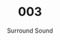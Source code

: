 ---
assets: "/assets/003"
title: "003"
subtitle: "Surround Sound"
datetime: "Sat Sept 09 2017 8PM"
price: "$20"
location: 
  name: "Future Space"
  url: "https://www.eventbrite.com/e/mixed-signals-002-tickets-33292927041"
  notes: "Address will be sent out by email the day of the event"
description: >
  Surround sound. A listener at the center of a field of sound is surrounded, as if they are the target of a musical ambush. Oscillations as military divisions, phalanxes vibrating at hyper-real frequencies. We are surrounded, and the sound closes us in on all sides. There is no path outward not blocked by music, by sensation; everywhere we turn antagonistic melodies set upon us and thwart our progress. We say we are surrounded, from the sound there is no escape.
  On September 9th, join us at Dave and Gabe’s at 8pm. They have generously offered to share their 40 channel surround system with us, and we’ve reached out to an extremely talented group of musicians to arrange music for this unique setup. Tickets are available in advance at here. We look forward to seeing you there.


links:
  - name: "fb event"
    url: "https://www.facebook.com/events/1674966426138941/"
  - name: "RSVP"
    url: "https://www.eventbrite.com/e/mixed-signals-002-tickets-33292927041"

performances:
  - name: "Dave & Gabe"
    url: "http://www.daveandgabe.care/"
    performers:
      - name: "Dave Rife"
      - name: "Gabe Liberti"
    image: "/images/daveandgabe.jpg"
    description: >
      Dave & Gabe is an interactive installation studio that unites sound, light, and tactility into immersive experiences. Our gracious hosts for the night, Dave & Gabe will be performing a piece to demonstrate the capabilities of their incredible new 40 channel system. Along with aiding in putting together tonight’s event, they have worked with the artists to adapt the performances to this unique system. They are excited to continue to make their spatial audio system available to more artists and audiences in the future. 

  - name: "Oppositional Surge"
    performers:
      - name: "Margaret Schedel"
        url: "www.schedel.net"
    image: "/images/oppositional.jpg"
    description: >
      An opposition surge occurs when a rough surface or particulate cloud becomes brighter when illuminated from behind the observer. In astronomy this can be seen as a abrupt and noticeable increase in the  intensity of a celestial body as its phase angle of observation approaches zero. Oppositional Surge  is a work which explores sudden changes in intensity using a constrained number of elements.

  - name: "Melody and Daniel"
    performers:
      - name: "Melody Loveless"
        url: "http://melody-loveless.squarespace.com/"
      - name: Daniel Steffey
        url: "http://www.noisefromtheunderground.com/"
    image: "/images/melody.jpg"
    description: >
      Melody Loveless is a Brooklyn based composer, media artist, and performer. Their work ranges from pieces for electronic and acoustic instruments, multisensory performance, and interactive sound installations that highlight the corporeality of their audience.
      Daniel Steffey’s music focuses on the boundaries of musical systems, both electronic and acoustic, that are on the verge of collapse. The power in the brittleness of these boundaries, often dictates more than the composer or performers can control, which is very welcomed.

  - name: "Creak"
    performers:
      - name: "Jenn Grossman"
        url: "https://www.jenngrossman.net"
    image: "/images/creak.jpg"
    description: >
      "Creak" uses industrial recordings, mechanical drones and rhythms to create a dark, layered cinematic ambience, capturing a surreal and internal mood of place, a blur between displaced reality and imposed reality, a subconscious sound space for psycho-spatial rumination and (dis)orientation. [the spatial composition is softly determinant, based off the notion of circumstantial infiltration, a type of ventilation system describing the uncontrolled flow of air from outdoors to indoors through leaks (unplanned openings)]

  - name: "Ultraspatial Field"
    performers:
      - name: "Kamron Saniee"
        url: "http://superstitial.is"
    image: "/images/ultraspatial.jpg"
    description:  >
      Kamron Saniee is an electronic musician and composer based in NYC. Inspired by musical cultures ranging from Persian classical to avant-garde electronic movements, his music been noted for its forward energy, textural sound palette and rhythmic intensity. Having previously trained as a classical violinist, Saniee's approach is dynamic and improvisational, resulting in visceral and enlivening live sets. He was one of 8 US producers selected for the 2016 edition of the Red Bull Music Academy and has performed his electronic works in New York, Montréal, Berlin, Budapest and Tokyo. Since 2015, he has explored a parallel project in spatial sound composition, producing numerous live performances and installations for multichannel formats in a style which he terms "ultra-spatial", where a combination of programmatic synthesis and haptic control allows the creation and expressive modulation of intrinsically spatial sonic forms. Allowing for trajectories themselves to become sources through spatial synthesis, his approach contrasts with spatialization paradigms in which sources follow localized trajectories in space, thus transcending the experiential correlation between localization and source.

background: >
  <script type="text/javascript" src="https://cdnjs.cloudflare.com/ajax/libs/paper.js/0.11.4/paper-full.min.js"></script>
  <style type="text/css">
    #canvas {
      position: fixed;
      z-index: -100;
    }
    #canvas[resize] {
      width: 100%;
      height: 100%;
    }
  </style>
  <script type="text/paperscript" canvas="canvas">
  var bg = new Path.Rectangle({
    point: [-1, -1],
    size: [view.size.width + 2, view.size.height + 2],
    strokeColor: 'black',
    selected: true
  });
  bg.sendToBack();
  bg.fillColor = '#000';

  var spkPath = new Path();

  spkPath.add(new Point(-50,0));
  spkPath.add(new Point(50, 0));
  spkPath.add(new Point(150, 250));
  spkPath.add(new Point(-150, 250));

  spkPath.closed = true;

  spkPath.style = {
    fillColor: {
      gradient: {
        stops: ['pink', 'white']
      },
      origin: [0,0],
      destination: [0, 500]
    },
    shadowColor: 'pink', //gradient wasn't performant enough ;_; we can try and add it back later
    shadowBlur: 60
  }

  var spk = new SymbolDefinition(spkPath, true);

  var sndMask = new Path();

  sndMask.add(new Point(-50,0));
  sndMask.add(new Point(50, 0));
  sndMask.add(new Point(300, 500));
  sndMask.add(new Point(-300, 500));
  sndMask.closed = true;

  var sndGroup = new Group(sndMask);
  sndGroup.clipped = true;
  var waves = [];
  for(var i = 0; i < 10; i ++){
    waves[i] = new Path.Circle(new Point(0,0), i * 15);
    waves[i].strokeColor = 'white';
    waves[i].strokeWidth = 2;
  }

  sndGroup.addChildren(waves);

  var sndWave = new SymbolDefinition(sndGroup);


  var SoundWaves = function(){
    // this.group = sndWave.place(new Point(0, 0));
    this.mask = new Path();
    this.group = new Group(this.mask);
    this.group.clipped = true;
    this.waves = [];

    this.animationSpeed = Math.random() * 0.4 + 1.8;
    this.initialOffset = Math.random() * 400;
  }

  SoundWaves.prototype.init = function(){
    this.mask.add(new Point(-50,0));
    this.mask.add(new Point(50, 0));
    this.mask.add(new Point(300, 500));
    this.mask.add(new Point(-300, 500));
    this.mask.closed = true;

    for(var i = 0; i < 10; i ++){
      this.waves[i] = new Path.Circle(new Point(0,0), i * 15 + this.initialOffset);
      // var hyp = i * 15 + this.initialOffset;
      // var end = new Point(hyp * Math.cos(45 * (Math.PI/180)), hyp * Math.sin(45 * (Math.PI/180)));
      // var middle = new Point(0, -hyp);
      // var start = new Point(-hyp * Math.cos(45 * (Math.PI/180)), hyp * Math.sin(45 * (Math.PI/180)));
      // this.waves[i] = new Path.Arc(start, middle, end);
      // this.waves[i].rotate(180);
      this.waves[i].strokeColor = 'white';
      this.waves[i].strokeWidth = 2;
    }
    this.group.addChildren(this.waves);
  }
    
  SoundWaves.prototype.translate = function(vec){
    this.group.translate(vec);
  }

  SoundWaves.prototype.rotate = function(angle, point){
    this.group.rotate(angle, point)
  }

  SoundWaves.prototype.scale = function(scale){
    this.group.scale(scale, new Point(0, 0));
  }

  SoundWaves.prototype.animate = function(){
    for(var i = 0, iMax = this.waves.length; i < iMax; i ++){
      // this.waves[i].scale(1.1);
      this.waves[i].bounds.x -= this.animationSpeed;
      this.waves[i].bounds.y -= this.animationSpeed;
      this.waves[i].bounds.width += this.animationSpeed * 2;
      this.waves[i].bounds.height += this.animationSpeed * 2;
      if(this.waves[i].bounds.width > 1000){
        this.waves[i].scale(0.000001);
      }
    }
  }

  var Speaker = function(){
    this.path = spk.place(new Point(0, 0));
    this.soundWaves = new SoundWaves();
  }

  Speaker.prototype.init = function(){
    this.soundWaves.init();


  }

  Speaker.prototype.translate = function(vec){
    this.path.translate(vec);
    this.soundWaves.translate(vec);
  }

  Speaker.prototype.rotate = function(angle){
    this.path.rotate(angle, new Point(0, 0));
    this.soundWaves.rotate(angle, new Point(0, 0));
  }

  Speaker.prototype.scale = function(scale){
    this.path.scale(scale, new Point(0, 0));
    this.soundWaves.scale(scale)
  }

  Speaker.prototype.animate = function(){
    this.soundWaves.animate();
  }

  var magicNum = 288000/((window.innerWidth > window.innerHeight) ? window.innerWidth : window.innerHeight)

  var Rectangle = function(x, y, width, height){
    if(height > magicNum && width > magicNum){
      if(Math.random() > 0.5){
        //50/50
        if(Math.random() > 0.5){
          //split vertical first
          verticalFifty(x, y, width, height);
        } else {
          //split horizontal first
          horizontalFifty(x, y, width, height);
        }
      } else {
        //66/33
        if(Math.random() > 0.5){
          //split vertical first
          verticalThird(x, y, width, height);
        } else {
          //split horizontal first
          horizontalThird(x, y, width, height);
        }
      }
    } else if(height > width && height/width > 3){
      horizontalThird(x, y, width, height);
    } else if(width > height && height/width < .4){
      verticalThird(x, y, width, height);
    } else {
      this.draw = true;

      //debug mode
      // var path = new Path.Rectangle(new Point(x, y), new Point(x + width, y + height));
      // path.strokeColor = '#'+Math.floor(Math.random()*16777215).toString(16); //https://www.paulirish.com/2009/random-hex-color-code-snippets/
      // var circ = new Path.Circle(x + width/2, y + height/2, 2);
      // circ.fillColor = "black";

      placeSpeaker(x, y, width, height);
    }
  }

  function verticalFifty(x, y, width, height){
    new Rectangle(x, y, width/2, height);
    new Rectangle(x + width/2, y, width/2, height);
  }

  function horizontalFifty(x, y, width, height){
    new Rectangle(x, y, width, height/2);
    new Rectangle(x, y + height/2, width, height/2);
  }

  function verticalThird(x, y, width, height){
    var offset = Math.floor(Math.random() + 1.5);
    new Rectangle(x, y, offset * width/3, height);
    new Rectangle(x + offset * width/3, y, (3-offset) * width/3, height);
  }

  function horizontalThird(x, y, width, height){
    var offset = Math.floor(Math.random() + 1.5);
    new Rectangle(x, y, width, offset * height/3);
    new Rectangle(x, y + offset * height/3, width, (3-offset) * height/3);
  }

  function drawArrow(x, y, angle, magnitude){
    var origin = new Point(x, y);
    var path = new Path.Line(origin, new Point(x + magnitude, y));
    path.add(new Point(x + magnitude * 0.7, y - magnitude * 0.08));
    path.add(new Point(x + magnitude * 0.7, y + magnitude * 0.08));
    path.add(new Point(x + magnitude, y));
    path.closed;

    path.fillColor = path.strokeColor = "black";

    path.rotate(angle, origin);
  }


  var speakers = [];

  function placeSpeaker(x, y, width, height){
    if(width > height){
      var angle = Math.random() > 0.5 ? 0 : 180;
      if(angle == 180){
        x = x + width;
      }
      var scale = height * 0.005;
      // drawArrow(x, y + height/2, angle, scale)

      var sp = new Speaker();
      sp.init();
      sp.scale(scale);
      sp.rotate(angle - 90);
      sp.translate(new Point(x, y + height/2));
      speakers.push(sp);
    } else {
      var angle = Math.random() > 0.5 ? 90 : 270;
      if(angle == 270){
        y = y + height;
      }
      var scale = width * 0.005;
      // drawArrow(x + width/2, y, angle, scale);

      var sp = new Speaker();
      sp.init();
      sp.scale(scale);
      sp.rotate(angle - 90);
      sp.translate(new Point(x + width/2, y));
      speakers.push(sp);
    }
  }

  view.onResize = function(){
    sp = [];
    project.clear() 
    magicNum = 400000/((window.innerWidth > window.innerHeight) ? window.innerWidth : window.innerHeight)
    new Rectangle(0, 0, window.innerWidth, window.innerHeight);
    var bg = new Path.Rectangle({
        point: [-1, -1],
        size: [view.size.width + 2, view.size.height + 2],
        strokeColor: 'black',
        selected: true
    });
    bg.sendToBack();
    bg.fillColor = '#000';
  }

  // var spk = new Speaker();
  // spk.init();
  // spk.translate([500, 200])
  // speakers.push(spk)

  var animationSpeed = 5;
  view.onFrame = function(event) {
    for(var i = 0, iMax = speakers.length; i < iMax; i ++){
      speakers[i].animate();
    }
  }
  </script>
  <canvas style="width:100%; height:100%" id="canvas" resize stats hidpi="off"></canvas>
---